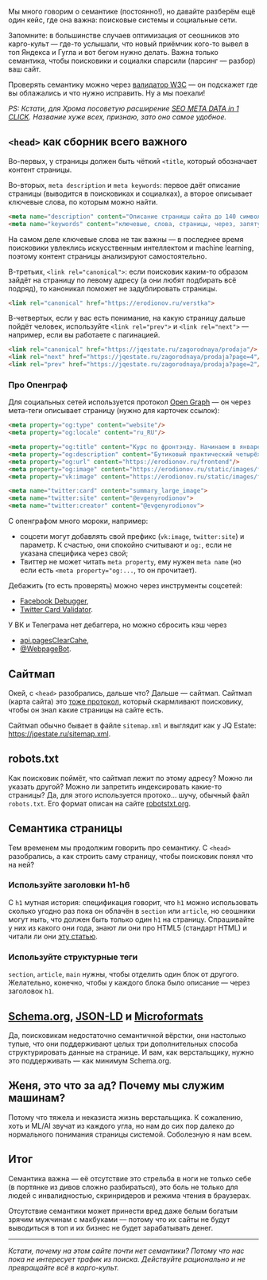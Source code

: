 Мы много говорим о семантике (постоянно!), но давайте разберём ещё один кейс, где она важна: поисковые системы и социальные сети.

Запомните: в большинстве случаев оптимизация от сеошников это карго-культ — где-то услышали, что новый приёмчик кого-то вывел в топ Яндекса и Гугла и вот бегом нужно делать. Важна только семантика, чтобы поисковики и социалки спарсили (парсинг — разбор) ваш сайт.

Проверять семантику можно через [валидатор W3C](http://validator.w3.org/) — он подскажет где вы облажались и что нужно исправить. Ну а мы поехали!

_PS: Кстати, для Хрома посоветую расширение [SEO META DATA in 1 CLICK](http://www.seo-extension.com/). Название хуже всех, признаю, зато оно самое удобное._

## `<head>` как сборник всего важного

Во-первых, у страницы должен быть чёткий `<title`, который обозначает контент страницы.

Во-вторых, `meta description` и `meta keywords`: первое даёт описание страницы (выводится в поисковиках и социалках), а второе описывает ключевые слова, по которым можно найти.

```html
<meta name="description" content="Описание страницы сайта до 140 символов">
<meta name="keywords" content="ключевые, слова, страницы, через, запятую">
```

На самом деле ключевые слова не так важны — в последнее время поисковики увлеклись искусственным интеллектом и machine learning, поэтому контент страницы анализируют самостоятельно.

В-третьих, `<link rel="canonical">`: если поисковик каким-то образом зайдёт на страницу по левому адресу (а они любят подбирать всё подряд), то каноникал поможет не задублировать страницы.

```html
<link rel="canonical" href="https://erodionov.ru/verstka">
```

В-четвертых, если у вас есть понимание, на какую страницу дальше пойдёт человек, используйте `<link rel="prev">` и `<link rel="next">` — например, если вы работаете с пагинацией.

```html
<link rel="canonical" href="https://jqestate.ru/zagorodnaya/prodaja"/>
<link rel="next" href="https://jqestate.ru/zagorodnaya/prodaja?page=4"/>
<link rel="prev" href="https://jqestate.ru/zagorodnaya/prodaja?page=2"/>
```

### Про Опенграф

Для социальных сетей используется протокол [Open Graph](http://ogp.me/) — он через мета-теги описывает страницу (нужно для карточек ссылок):

```html
<meta property="og:type" content="website"/>
<meta property="og:locale" content="ru_RU"/>

<meta property="og:title" content="Курс по фронтэнду. Начинаем в январе."/>
<meta property="og:description" content="Бутиковый практический четырёхнедельный курс по фронтэнду. Сделай Airbnb и научись делать крутые интерфейсы."/>
<meta property="og:url" content="https://erodionov.ru/frontend"/>
<meta property="og:image" content="https://erodionov.ru/static/images/frontend-cover-new-year-fb.png"/>
<meta property="vk:image" content="https://erodionov.ru/static/images/frontend-cover-new-year-vk.png"/>

<meta name="twitter:card" content="summary_large_image">
<meta name="twitter:site" content="@evgenyrodionov">
<meta name="twitter:creator" content="@evgenyrodionov">
```

С опенграфом много мороки, например:

* соцсети могут добавлять свой префикс (`vk:image`, `twitter:site`) и параметр. К счастью, они спокойно считывают и `og:`, если не указана специфика через свой;
* Твиттер не может читать `meta property`, ему нужен `meta name` (но если есть `<meta property="og:...`, то он прочитает).

Дебажить (то есть проверять) можно через инструменты соцсетей:

* [Facebook Debugger](https://developers.facebook.com/tools/debug/sharing),
* [Twitter Card Validator](https://cards-dev.twitter.com/validator).

У ВК и Телеграма нет дебаггера, но можно сбросить кэш через

* [api.pagesClearCahe](https://vk.com/dev/pages.clearCache),
* [@WebpageBot](https://t.me/WebpageBot).

## Сайтмап

Окей, с `<head>` разобрались, дальше что? Дальше — сайтмап. Сайтмап (карта сайта) это [тоже протокол](https://www.sitemaps.org/protocol.html), который скармливают поисковику, чтобы он знал какие страницы на сайте есть.

Сайтмап обычно бывает в файле `sitemap.xml` и выглядит как у JQ Estate: https://jqestate.ru/sitemap.xml.

## robots.txt

Как поисковик поймёт, что сайтмап лежит по этому адресу? Можно ли указать другой? Можно ли запретить индексировать какие-то страницы? Да, для этого используется протоко… шучу, обычный файл `robots.txt`. Его формат описан на сайте [robotstxt.org](http://www.robotstxt.org/robotstxt.html).

## Семантика страницы

Тем временем мы продолжим говорить про семантику. С `<head>` разобрались, а как строить саму страницу, чтобы поисковик понял что на ней?

### Используйте заголовки h1-h6

С `h1` мутная история: спецификация говорит, что `h1` можно использовать сколько угодно раз пока он облачён в `section` или `article`, но сеошники могут ныть, что должен быть только один `h1` на страницу. Спрашивайте у них из какого они года, знают ли они про HTML5 (стандарт HTML) и читали ли они [эту статью](https://webdesign.tutsplus.com/articles/the-truth-about-multiple-h1-tags-in-the-html5-era--webdesign-16824).

### Используйте структурные теги

`section`, `article`, `main` нужны, чтобы отделить один блок от другого. Желательно, конечно, чтобы у каждого блока было описание — через заголовок `h1`.

## [Schema.org](https://schema.org), [JSON-LD](https://json-ld.org/) и [Microformats](http://microformats.org/wiki/about)

Да, поисковикам недостаточно семантичной вёрстки, они настолько тупые, что они поддерживают целых три дополнительных способа структурировать данные на странице. И вам, как верстальщику, нужно это поддерживать — как минимум Schema.org.

## Женя, это что за ад? Почему мы служим машинам?

Потому что тяжела и неказиста жизнь верстальщика. К сожалению, хоть и ML/AI звучат из каждого угла, но нам до сих пор далеко до нормального понимания страницы системой. Соболезную я нам всем.

## Итог

Семантика важна — её отсутствие это стрельба в ноги не только себе (в портянке из дивов сложно разбираться), это боль не только для людей с инвалидностью, скринридеров и режима чтения в браузерах.

Отсутствие семантики может принести вред даже белым богатым зрячим мужчинам с макбуками — потому что их сайты не будут выводиться в топ и их бизнес не будет зарабатывать денег.

---

_Кстати, почему на этом сайте почти нет семантики? Потому что нас пока не интересует трафик из поиска. Действуйте рационально и не превращайте всё в карго-культ._
